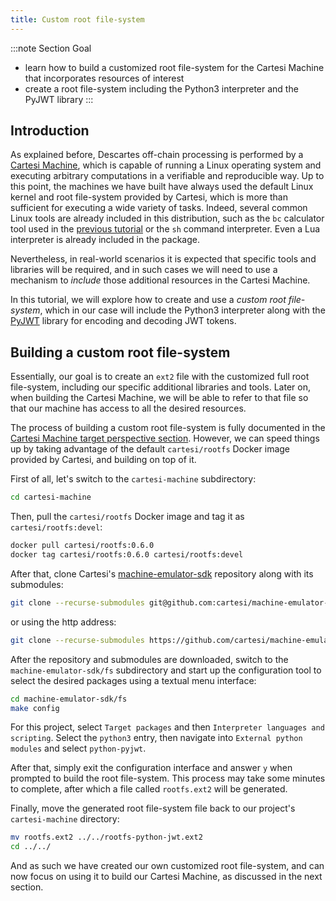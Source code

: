 ```yaml
---
title: Custom root file-system
---
```


:::note Section Goal
- learn how to build a customized root file-system for the Cartesi Machine that incorporates resources of interest
- create a root file-system including the Python3 interpreter and the PyJWT library
:::

## Introduction

As explained before, Descartes off-chain processing is performed by a [Cartesi Machine](../../../machine/intro), which is capable of running a Linux operating system and executing arbitrary computations in a verifiable and reproducible way. Up to this point, the machines we have built have always used the default Linux kernel and root file-system provided by Cartesi, which is more than sufficient for executing a wide variety of tasks. Indeed, several common Linux tools are already included in this distribution, such as the `bc` calculator tool used in the [previous tutorial](../../calculator/create-project) or the `sh` command interpreter. Even a Lua interpreter is already included in the package.

Nevertheless, in real-world scenarios it is expected that specific tools and libraries will be required, and in such cases we will need to use a mechanism to *include* those additional resources in the Cartesi Machine.

In this tutorial, we will explore how to create and use a *custom root file-system*, which in our case will include the Python3 interpreter along with the [PyJWT](https://pyjwt.readthedocs.io/en/stable/) library for encoding and decoding JWT tokens.


## Building a custom root file-system

Essentially, our goal is to create an `ext2` file with the customized full root file-system, including our specific additional libraries and tools. Later on, when building the Cartesi Machine, we will be able to refer to that file so that our machine has access to all the desired resources.

The process of building a custom root file-system is fully documented in the [Cartesi Machine target perspective section](../../../machine/target/linux#the-root-file-system). However, we can speed things up by taking advantage of the default `cartesi/rootfs` Docker image provided by Cartesi, and building on top of it.

First of all, let's switch to the `cartesi-machine` subdirectory:

```bash
cd cartesi-machine
```

Then, pull the `cartesi/rootfs` Docker image and tag it as `cartesi/rootfs:devel`:

```bash
docker pull cartesi/rootfs:0.6.0
docker tag cartesi/rootfs:0.6.0 cartesi/rootfs:devel
```
 
After that, clone Cartesi's [machine-emulator-sdk](https://github.com/cartesi/machine-emulator-sdk) repository along with its submodules:

```bash
git clone --recurse-submodules git@github.com:cartesi/machine-emulator-sdk.git
```
or using the http address:
```bash
git clone --recurse-submodules https://github.com/cartesi/machine-emulator-sdk.git
```

After the repository and submodules are downloaded, switch to the `machine-emulator-sdk/fs` subdirectory and start up the configuration tool to select the desired packages using a textual menu interface:

```bash
cd machine-emulator-sdk/fs
make config
```

For this project, select `Target packages` and then `Interpreter languages and scripting`. Select the `python3` entry, then navigate into `External python modules` and select `python-pyjwt`.

After that, simply exit the configuration interface and answer `y` when prompted to build the root file-system. This process may take some minutes to complete, after which a file called `rootfs.ext2` will be generated.

Finally, move the generated root file-system file back to our project's `cartesi-machine` directory:

```bash
mv rootfs.ext2 ../../rootfs-python-jwt.ext2 
cd ../../
```

And as such we have created our own customized root file-system, and can now focus on using it to build our Cartesi Machine, as discussed in the next section.
